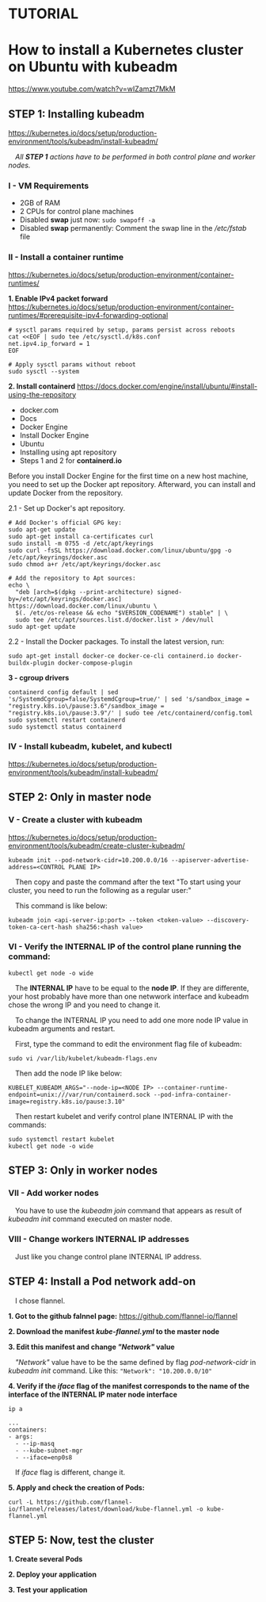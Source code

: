 # TUTORIAL 
# How to install a Kubernetes cluster on Ubuntu with kubeadm
https://www.youtube.com/watch?v=wIZamzt7MkM

## STEP 1: Installing kubeadm
https://kubernetes.io/docs/setup/production-environment/tools/kubeadm/install-kubeadm/

&emsp;_All **STEP 1** actions have to be performed in both control plane and worker nodes._

### I - VM Requirements
- 2GB of RAM
- 2 CPUs for control plane machines
- Disabled **swap** just now: ```sudo swapoff -a```
- Disabled **swap** permanently: Comment the swap line in the _/etc/fstab_ file

### II - Install a container runtime
https://kubernetes.io/docs/setup/production-environment/container-runtimes/

**1. Enable IPv4 packet forward**
https://kubernetes.io/docs/setup/production-environment/container-runtimes/#prerequisite-ipv4-forwarding-optional
```
# sysctl params required by setup, params persist across reboots
cat <<EOF | sudo tee /etc/sysctl.d/k8s.conf
net.ipv4.ip_forward = 1
EOF

# Apply sysctl params without reboot
sudo sysctl --system
```
**2. Install containerd**
https://docs.docker.com/engine/install/ubuntu/#install-using-the-repository
- docker.com
- Docs
- Docker Engine
- Install Docker Engine
- Ubuntu
- Installing using apt repository
- Steps 1 and 2 for **containerd.io**

Before you install Docker Engine for the first time on a new host machine, you need to set up the Docker apt repository. Afterward, you can install and update Docker from the repository.

2.1 - Set up Docker's apt repository.
```
# Add Docker's official GPG key:
sudo apt-get update
sudo apt-get install ca-certificates curl
sudo install -m 0755 -d /etc/apt/keyrings
sudo curl -fsSL https://download.docker.com/linux/ubuntu/gpg -o /etc/apt/keyrings/docker.asc
sudo chmod a+r /etc/apt/keyrings/docker.asc

# Add the repository to Apt sources:
echo \
  "deb [arch=$(dpkg --print-architecture) signed-by=/etc/apt/keyrings/docker.asc] https://download.docker.com/linux/ubuntu \
  $(. /etc/os-release && echo "$VERSION_CODENAME") stable" | \
  sudo tee /etc/apt/sources.list.d/docker.list > /dev/null
sudo apt-get update
```
2.2 - Install the Docker packages.
To install the latest version, run:
```
sudo apt-get install docker-ce docker-ce-cli containerd.io docker-buildx-plugin docker-compose-plugin
```
**3 - cgroup drivers**
```
containerd config default | sed 's/SystemdCgroup=false/SystemdCgroup=true/' | sed 's/sandbox_image = "registry.k8s.io\/pause:3.6"/sandbox_image = "registry.k8s.io\/pause:3.9"/' | sudo tee /etc/containerd/config.toml
sudo systemctl restart containerd
sudo systemctl status containerd
```

### IV - Install kubeadm, kubelet, and kubectl
https://kubernetes.io/docs/setup/production-environment/tools/kubeadm/install-kubeadm/

## STEP 2: Only in master node

### V - Create a cluster with kubeadm
https://kubernetes.io/docs/setup/production-environment/tools/kubeadm/create-cluster-kubeadm/
```
kubeadm init --pod-network-cidr=10.200.0.0/16 --apiserver-advertise-address=<CONTROL PLANE IP>
```
&emsp;Then copy and paste the command after the text "To start using your cluster, you need to run the following as a regular user:"

&emsp;This command is like below:
```
kubeadm join <api-server-ip:port> --token <token-value> --discovery-token-ca-cert-hash sha256:<hash value>
```
### VI - Verify the INTERNAL IP of the control plane running the command:
```
kubectl get node -o wide
```
&emsp;The **INTERNAL IP** have to be equal to the **node IP**. If they are differente, your host probably have more than one netwwork interface and kubeadm chose the wrong IP and you need to change it.

&emsp;To change the INTERNAL IP you need to add one more node IP value in kubeadm arguments and restart.

&emsp;First, type the command to edit the environment flag file of kubeadm:
```
sudo vi /var/lib/kubelet/kubeadm-flags.env
```
&emsp;Then add the node IP like below:
```
KUBELET_KUBEADM_ARGS="--node-ip=<NODE IP> --container-runtime-endpoint=unix:///var/run/containerd.sock --pod-infra-container-image=registry.k8s.io/pause:3.10"
```
&emsp;Then restart kubelet and verify control plane INTERNAL IP with the commands:
```
sudo systemctl restart kubelet
kubectl get node -o wide
```

## STEP 3: Only in worker nodes

### VII - Add worker nodes

&emsp;You have to use the _kubeadm join_ command that appears as result of _kubeadm init_ command executed on master node.

### VIII - Change workers INTERNAL IP addresses

&emsp;Just like you change control plane INTERNAL IP address.

## STEP 4: Install a Pod network add-on

&emsp;I chose flannel.

**1. Got to the github falnnel page:** https://github.com/flannel-io/flannel

**2. Download the manifest _kube-flannel.yml_ to the master node**

**3. Edit this manifest and change _"Network"_ value**

&emsp;_"Network"_ value have to be the same defined by flag _pod-network-cidr_ in _kubeadm init_ command. Like this: ```"Network": "10.200.0.0/10"```


**4. Verify if the _iface_ flag of the manifest corresponds to the name of the interface of the INTERNAL IP mater node interface**
```
ip a
```
```
...
containers:
- args:
  - --ip-masq
  - --kube-subnet-mgr
  - --iface=enp0s8
```
&emsp;If _iface_ flag is different, change it.

**5. Apply and check the creation of Pods:**
```
curl -L https://github.com/flannel-io/flannel/releases/latest/download/kube-flannel.yml -o kube-flannel.yml
```

## STEP 5: Now, test the cluster

**1. Create several Pods**

**2. Deploy your application**

**3. Test your application**
